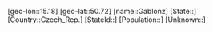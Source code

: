 ﻿---
location: [50.72,15.18]
mapzoom: [7,12] 
mapmarker: city 
type: City
tags:
- geo/City


SpocWebEntityId: 30334
isDeleted: false
confidential: public

---
[geo-lon::15.18]
[geo-lat::50.72]
[name::Gablonz]
[State::]
[Country::Czech_Rep.]
[StateId::]
[Population::]
[Unknown::]


